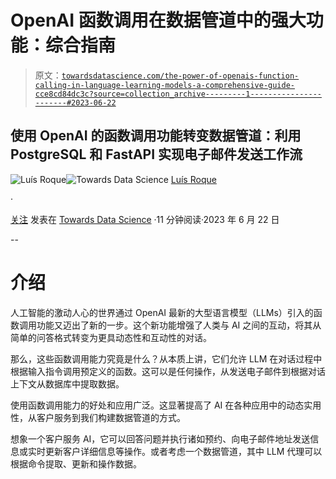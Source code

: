 # OpenAI 函数调用在数据管道中的强大功能：综合指南

> 原文：[`towardsdatascience.com/the-power-of-openais-function-calling-in-language-learning-models-a-comprehensive-guide-cce8cd84dc3c?source=collection_archive---------1-----------------------#2023-06-22`](https://towardsdatascience.com/the-power-of-openais-function-calling-in-language-learning-models-a-comprehensive-guide-cce8cd84dc3c?source=collection_archive---------1-----------------------#2023-06-22)

## 使用 OpenAI 的函数调用功能转变数据管道：利用 PostgreSQL 和 FastAPI 实现电子邮件发送工作流

[](https://medium.com/@luisroque?source=post_page-----cce8cd84dc3c--------------------------------)![Luís Roque](https://medium.com/@luisroque?source=post_page-----cce8cd84dc3c--------------------------------)[](https://towardsdatascience.com/?source=post_page-----cce8cd84dc3c--------------------------------)![Towards Data Science](https://towardsdatascience.com/?source=post_page-----cce8cd84dc3c--------------------------------) [Luís Roque](https://medium.com/@luisroque?source=post_page-----cce8cd84dc3c--------------------------------)

·

[关注](https://medium.com/m/signin?actionUrl=https%3A%2F%2Fmedium.com%2F_%2Fsubscribe%2Fuser%2F2195f049db86&operation=register&redirect=https%3A%2F%2Ftowardsdatascience.com%2Fthe-power-of-openais-function-calling-in-language-learning-models-a-comprehensive-guide-cce8cd84dc3c&user=Lu%C3%ADs+Roque&userId=2195f049db86&source=post_page-2195f049db86----cce8cd84dc3c---------------------post_header-----------) 发表在 [Towards Data Science](https://towardsdatascience.com/?source=post_page-----cce8cd84dc3c--------------------------------) ·11 分钟阅读·2023 年 6 月 22 日[](https://medium.com/m/signin?actionUrl=https%3A%2F%2Fmedium.com%2F_%2Fvote%2Ftowards-data-science%2Fcce8cd84dc3c&operation=register&redirect=https%3A%2F%2Ftowardsdatascience.com%2Fthe-power-of-openais-function-calling-in-language-learning-models-a-comprehensive-guide-cce8cd84dc3c&user=Lu%C3%ADs+Roque&userId=2195f049db86&source=-----cce8cd84dc3c---------------------clap_footer-----------)

--

[](https://medium.com/m/signin?actionUrl=https%3A%2F%2Fmedium.com%2F_%2Fbookmark%2Fp%2Fcce8cd84dc3c&operation=register&redirect=https%3A%2F%2Ftowardsdatascience.com%2Fthe-power-of-openais-function-calling-in-language-learning-models-a-comprehensive-guide-cce8cd84dc3c&source=-----cce8cd84dc3c---------------------bookmark_footer-----------)

# 介绍

人工智能的激动人心的世界通过 OpenAI 最新的大型语言模型（LLMs）引入的函数调用功能又迈出了新的一步。这个新功能增强了人类与 AI 之间的互动，将其从简单的问答格式转变为更具动态性和互动性的对话。

那么，这些函数调用能力究竟是什么？从本质上讲，它们允许 LLM 在对话过程中根据输入指令调用预定义的函数。这可以是任何操作，从发送电子邮件到根据对话上下文从数据库中提取数据。

使用函数调用能力的好处和应用广泛。这显著提高了 AI 在各种应用中的动态实用性，从客户服务到我们构建数据管道的方式。

想象一个客户服务 AI，它可以回答问题并执行诸如预约、向电子邮件地址发送信息或实时更新客户详细信息等操作。或者考虑一个数据管道，其中 LLM 代理可以根据命令提取、更新和操作数据。

